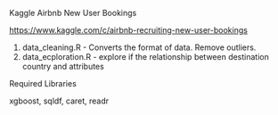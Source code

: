 Kaggle Airbnb New User Bookings

https://www.kaggle.com/c/airbnb-recruiting-new-user-bookings


1. data_cleaning.R - Converts the format of data. Remove outliers.
2. data_ecploration.R - explore if the relationship between destination country and attributes

Required Libraries

xgboost, sqldf, caret, readr